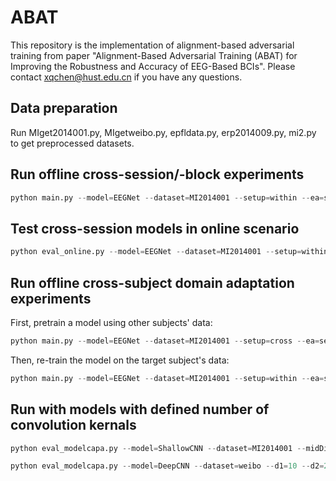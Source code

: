 # ABAT
This repository is the implementation of alignment-based adversarial training from paper "Alignment-Based Adversarial Training (ABAT) for Improving the Robustness and Accuracy of EEG-Based BCIs". Please contact xqchen@hust.edu.cn if you have any questions.


## Data preparation
Run MIget2014001.py, MIgetweibo.py, epfldata.py, erp2014009.py, mi2.py to get preprocessed datasets.

## Run offline cross-session/-block experiments
```python
python main.py --model=EEGNet --dataset=MI2014001 --setup=within --ea=sess --train=ATchastd --AT_eps=0.01
```

## Test cross-session models in online scenario
```python
python eval_online.py --model=EEGNet --dataset=MI2014001 --setup=within --ea=sess --train=ATchastd --AT_eps=0.01
```

## Run offline cross-subject domain adaptation experiments
First, pretrain a model using other subjects' data:
```python
python main.py --model=EEGNet --dataset=MI2014001 --setup=cross --ea=sess --train=NT
```
Then, re-train the model on the target subject's data:
```python
python main.py --model=EEGNet --dataset=MI2014001 --setup=within --ea=sess --train=ATchastd --AT_eps=0.01 --FT=1
```

## Run with models with defined number of convolution kernals 
```python
python eval_modelcapa.py --model=ShallowCNN --dataset=MI2014001 --midDim=40 --setup=within --ea=sess --train=ATchastd --AT_eps=0.01
```
```python
python eval_modelcapa.py --model=DeepCNN --dataset=weibo --d1=10 --d2=20 --d3=40 --setup=within --ea=sess --train=ATchastd --AT_eps=0.01
```
